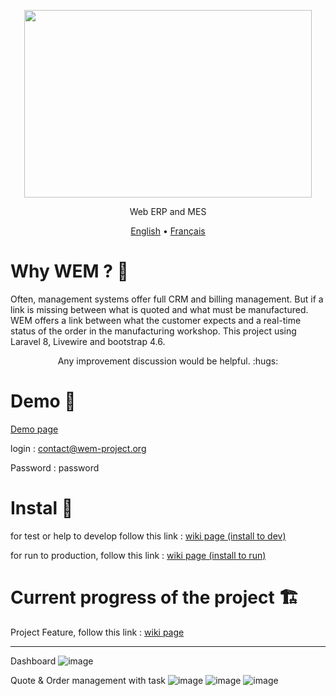 <p align="center">
  <img width="460" height="300" src="https://user-images.githubusercontent.com/75578469/127404015-3706b77f-dea3-4acb-a722-06f483de95a9.png">
</p>


<p align="center">Web ERP and MES</p>

<p align="center">
  <a href="https://github.com/billyboy35/WebErpMesv2/blob/WEM-2.0/README.md">English</a> •
  <a href="https://github.com/billyboy35/WebErpMesv2/blob/WEM-2.0/docs/README.fr.md">Français</a>
</p>



# Why WEM ? :monocle_face:

Often, management systems offer full CRM and billing management. But if a link is missing between what is quoted and what must be manufactured. WEM offers a link between what the customer expects and a real-time status of the order in the manufacturing workshop. This project using Laravel 8, Livewire and bootstrap 4.6.


<p align="center">Any improvement discussion would be helpful. :hugs:</p>

# Demo :eyes:

[Demo page](http://demo.wem-project.org) 

login : contact@wem-project.org 

Password : password

# Instal :construction_worker:
for test or help to develop follow this link : [wiki page (install to dev)](https://github.com/billyboy35/WebErpMesv2/wiki/Installation-Steps-(for-dev))

for run to production, follow this link :  [wiki page (install to run)](https://github.com/billyboy35/WebErpMesv2/wiki/Installation-Steps-(for-production))

# Current progress of the project :building_construction:

Project Feature, follow this link : [wiki page](https://github.com/billyboy35/WebErpMesv2/wiki/Feature)
   
-----------------
Dashboard
![image](https://user-images.githubusercontent.com/75578469/164035450-16391d88-1724-4bfa-ab25-bd5528f9f690.png)


Quote & Order management with task
![image](https://user-images.githubusercontent.com/75578469/164035570-33da9040-7df4-4551-bb69-7ec88e80673b.png)
![image](https://user-images.githubusercontent.com/75578469/164035711-504ac598-9385-486b-98f0-87a6a0a3b24a.png)
![image](https://user-images.githubusercontent.com/75578469/164035818-9ec3bc0a-9e6d-420b-a3b4-ca5200684495.png)




